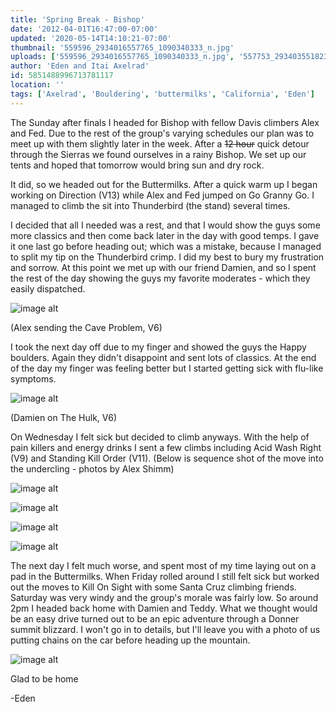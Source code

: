 ```yaml
---
title: 'Spring Break - Bishop'
date: '2012-04-01T16:47:00-07:00'
updated: '2020-05-14T14:10:21-07:00'
thumbnail: '559596_2934016557765_1090340333_n.jpg'
uploads: ['559596_2934016557765_1090340333_n.jpg', '557753_2934035518239_1481580039_32171301_1676422052_n.jpg', '1.jpg', '2.jpg', '3.jpg', '4.jpg', 'IMG_0222.JPG']
author: 'Eden and Itai Axelrad'
id: 5851488996713781117
location: ''
tags: ['Axelrad', 'Bouldering', 'buttermilks', 'California', 'Eden']
---
```

The Sunday after finals I headed for Bishop with fellow Davis climbers Alex and Fed. Due to the rest of the group's varying schedules our plan was to meet up with them slightly later in the week. After a ~~12 hour~~ quick detour through the Sierras we found ourselves in a rainy Bishop. We set up our tents and hoped that tomorrow would bring sun and dry rock.

It did, so we headed out for the Buttermilks. After a quick warm up I began working on Direction (V13) while Alex and Fed jumped on Go Granny Go. I managed to climb the sit into Thunderbird (the stand) several times.

I decided that all I needed was a rest, and that I would show the guys some more classics and then come back later in the day with good temps. I gave it one last go before heading out; which was a mistake, because I managed to split my tip on the Thunderbird crimp. I did my best to bury my frustration and sorrow. At this point we met up with our friend Damien, and so I spent the rest of the day showing the guys my favorite moderates - which they easily dispatched.

![image alt](uploads/559596_2934016557765_1090340333_n.jpg)

(Alex sending the Cave Problem, V6)

I took the next day off due to my finger and showed the guys the Happy boulders. Again they didn't disappoint and sent lots of classics. At the end of the day my finger was feeling better but I started getting sick with flu-like symptoms.

![image alt](uploads/557753_2934035518239_1481580039_32171301_1676422052_n.jpg)

(Damien on The Hulk, V6)

On Wednesday I felt sick but decided to climb anyways. With the help of pain killers and energy drinks I sent a few climbs including Acid Wash Right (V9) and Standing Kill Order (V11). (Below is sequence shot of the move into the undercling - photos by Alex Shimm)

![image alt](uploads/1.jpg)

![image alt](uploads/2.jpg)

![image alt](uploads/3.jpg)

![image alt](uploads/4.jpg)

The next day I felt much worse, and spent most of my time laying out on a pad in the Buttermilks. When Friday rolled around I still felt sick but worked out the moves to Kill On Sight with some Santa Cruz climbing friends. Saturday was very windy and the group's morale was fairly low. So around 2pm I headed back home with Damien and Teddy. What we thought would be an easy drive turned out to be an epic adventure through a Donner summit blizzard. I won't go in to details, but I'll leave you with a photo of us putting chains on the car before heading up the mountain.

![image alt](uploads/IMG_0222.JPG)

Glad to be home

-Eden

